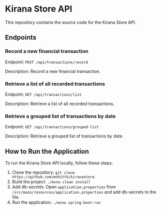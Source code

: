 # Kirana Store API

This repository contains the source code for the Kirana Store API.

## Endpoints

### Record a new financial transaction

Endpoint: `POST /api/transactions/record`

Description: Record a new financial transaction.

### Retrieve a list of all recorded transactions

Endpoint: `GET /api/transactions/list`

Description: Retrieve a list of all recorded transactions.

### Retrieve a grouped list of transactions by date

Endpoint: `GET /api/transactions/grouped-list`

Description: Retrieve a grouped list of transactions by date.

## How to Run the Application

To run the Kirana Store API locally, follow these steps:

1. Clone the repository: `git clone https://github.com/mohittk/kiranastore`
2. Build the project: `./mvnw clean install`
3. Add db-secrets: Open `application.properties` from `/src/main/resources/application.properties` and add db-secrets to the file.
4. Run the application: `./mvnw spring-boot:run`


